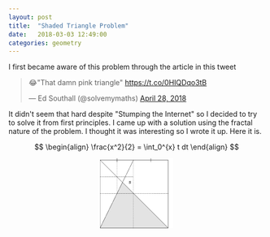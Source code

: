 ```yaml
---
layout: post
title:  "Shaded Triangle Problem"
date:   2018-03-03 12:49:00
categories: geometry
---
```


I first became aware of this problem through the article in this tweet
<blockquote class="twitter-tweet" data-lang="en"><p lang="en" dir="ltr">😂&quot;That damn pink triangle&quot; <a href="https://t.co/0HIQDqo3tB">https://t.co/0HIQDqo3tB</a></p>&mdash; Ed Southall (@solvemymaths) <a href="https://twitter.com/solvemymaths/status/990201229094645760?ref_src=twsrc%5Etfw">April 28, 2018</a></blockquote>
<script async src="https://platform.twitter.com/widgets.js" charset="utf-8"></script>

It didn't seem that hard despite "Stumping the Internet" so I decided to try to solve it from first principles. I came up with a solution using the fractal nature of the problem. I thought it was interesting so I wrote it up. Here it is.

$$
\begin{align}
\frac{x^2}{2} = \int_0^{x} t dt
\end{align}
$$

<p align="center">
    <img src="https://raw.githubusercontent.com/jerry-cruz/jerry-cruz.github.io/master/_posts/divide_2.png">
</p>
